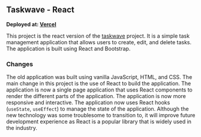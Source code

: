 ## Taskwave - React

**Deployed at: [Vercel]()**

This project is the react version of the [taskwave](https://github.com/whuang214/a3-WilliamHuang) project. It is a simple task management application that allows users to create, edit, and delete tasks. The application is built using React and Bootstrap.

### Changes

The old application was built using vanilla JavaScript, HTML, and CSS. The main change in this project is the use of React to build the application. The application is now a single page application that uses React components to render the different parts of the application. The application is now more responsive and interactive. The application now uses React hooks (`useState`, `useEffect`) to manage the state of the application. Although the new technology was some troublesome to transition to, it will improve future development experience as React is a popular library that is widely used in the industry.